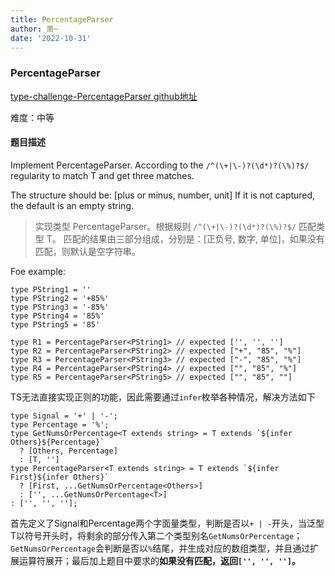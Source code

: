 ```yaml
---
title: PercentageParser
author: 萧~
date: '2022-10-31'
---
```


### PercentageParser
[type-challenge-PercentageParser github地址](https://github.com/type-challenges/type-challenges/blob/main/questions/01978-medium-percentage-parser/README.zh-CN.md)

难度：中等

#### 题目描述

Implement PercentageParser. According to the ```/^(\+|\-)?(\d*)?(\%)?$/``` regularity to match T and get three matches.

The structure should be: [plus or minus, number, unit] If it is not captured, the default is an empty string.

>实现类型 PercentageParser。根据规则 ```/^(\+|\-)?(\d*)?(\%)?$/``` 匹配类型 T。
>匹配的结果由三部分组成，分别是：[正负号, 数字, 单位]，如果没有匹配，则默认是空字符串。

Foe example:
```
type PString1 = ''
type PString2 = '+85%'
type PString3 = '-85%'
type PString4 = '85%'
type PString5 = '85'

type R1 = PercentageParser<PString1> // expected ['', '', '']
type R2 = PercentageParser<PString2> // expected ["+", "85", "%"]
type R3 = PercentageParser<PString3> // expected ["-", "85", "%"]
type R4 = PercentageParser<PString4> // expected ["", "85", "%"]
type R5 = PercentageParser<PString5> // expected ["", "85", ""]
```

TS无法直接实现正则的功能，因此需要通过```infer```枚举各种情况，解决方法如下

```
type Signal = '+' | '-';
type Percentage = '%';
type GetNumsOrPercentage<T extends string> = T extends `${infer Others}${Percentage}`
  ? [Others, Percentage]
  : [T, '']
type PercentageParser<T extends string> = T extends `${infer First}${infer Others}`
  ? [First, ...GetNumsOrPercentage<Others>]
  : ['', ...GetNumsOrPercentage<T>]
: ['', '', ''];
```
首先定义了Signal和Percentage两个字面量类型，判断是否以```+ | -```开头，当泛型T以符号开头时，将剩余的部分传入第二个类型别名```GetNumsOrPercentage```；```GetNumsOrPercentage```会判断是否以```%```结尾，并生成对应的数组类型，并且通过扩展运算符展开；最后加上题目中要求的**如果没有匹配，返回```['', '', '']```。**
